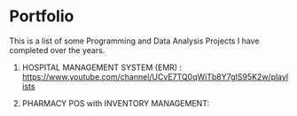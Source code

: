 # Portfolio
This is a list of some Programming and Data Analysis Projects I have completed over the years.

1. HOSPITAL MANAGEMENT SYSTEM (EMR) : https://www.youtube.com/channel/UCvE7TQ0qWiTb8Y7gIS95K2w/playlists

2. PHARMACY POS with INVENTORY MANAGEMENT:  
